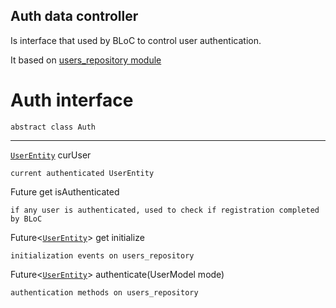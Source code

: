 ## Auth data controller

Is interface that used by BLoC to control user authentication.

It based on [users_repository module](https://github.com/rimmer/my_prophet/tree/master/packages/data/abstract/users_repository/README.md)

# Auth interface

`abstract class Auth` 

---

[`UserEntity`](https://github.com/rimmer/my_prophet/tree/master/packages/data/abstract/users_repository/README.md#user-entity) curUser

    current authenticated UserEntity

Future<bool> get isAuthenticated

    if any user is authenticated, used to check if registration completed by BLoC

Future<[`UserEntity`](https://github.com/rimmer/my_prophet/tree/master/packages/data/abstract/users_repository/README.md#user-entity)> get initialize

    initialization events on users_repository

Future<[`UserEntity`](https://github.com/rimmer/my_prophet/tree/master/packages/data/abstract/users_repository/README.md#user-entity)> authenticate(UserModel mode)

    authentication methods on users_repository


